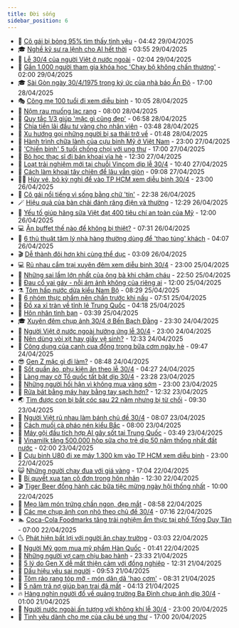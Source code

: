 ```yaml
---
title: Đời sống
sidebar_position: 6
---
```


<!-- vnexpress-doi-song:START -->
- 🚀 [Cô gái bị bỏng 95% tìm thấy tình yêu](https://vnexpress.net/co-gai-bi-bong-95-tim-thay-tinh-yeu-4879861.html) - 04:42 29/04/2025
- 🎓 [Nghề kỹ sư ra lệnh cho AI hết thời](https://vnexpress.net/nghe-ky-su-ra-lenh-cho-ai-het-thoi-4879848.html) - 03:55 29/04/2025
- 🚦 [Lễ 30/4 của người Việt ở nước ngoài](https://vnexpress.net/le-30-4-cua-nguoi-viet-o-nuoc-ngoai-4879522.html) - 02:04 29/04/2025
- 🦣 [Gần 1.000 người tham gia khóa học &#39;Chạy bộ không chấn thương&#39;](https://vnexpress.net/gan-1-000-nguoi-tham-gia-khoa-hoc-chay-bo-khong-chan-thuong-4879734.html) - 02:00 29/04/2025
- 🎓 [Sài Gòn ngày 30/4/1975 trong ký ức của nhà báo Ấn Độ](https://vnexpress.net/sai-gon-ngay-30-4-1975-trong-ky-uc-cua-nha-bao-an-do-4878818.html) - 17:00 28/04/2025
- 🎭 [Cõng mẹ 100 tuổi đi xem diễu binh](https://vnexpress.net/cong-me-100-tuoi-di-xem-dieu-binh-4879694.html) - 10:05 28/04/2025
- 🦅 [Nộm rau muống lạc rang](https://vnexpress.net/nom-rau-muong-lac-rang-4879291.html) - 08:00 28/04/2025
- 🎃 [Quy tắc 1/3 giúp &#39;mặc gì cũng đẹp&#39;](https://vnexpress.net/quy-tac-1-3-giup-mac-gi-cung-dep-4879289.html) - 06:58 28/04/2025
- 💪 [Chia tiền lãi đầu tư vàng cho nhân viên](https://vnexpress.net/chia-tien-lai-dau-tu-vang-cho-nhan-vien-4879304.html) - 03:48 28/04/2025
- 🐻 [Xu hướng gọi những người bị sa thải trở về](https://vnexpress.net/xu-huong-goi-nhung-nguoi-bi-sa-thai-tro-ve-4879348.html) - 01:48 28/04/2025
- 🧠 [Hành trình chữa lành của cựu binh Mỹ ở Việt Nam](https://vnexpress.net/hanh-trinh-chua-lanh-cua-cuu-binh-my-o-viet-nam-4877676.html) - 23:00 27/04/2025
- 🐘 [&#39;Chiến binh&#39; 5 tuổi chống chọi với ung thư](https://vnexpress.net/chien-binh-5-tuoi-chong-choi-voi-ung-thu-4871658.html) - 17:00 27/04/2025
- 👹 [Bỏ học thạc sĩ đi bán khoai vỉa hè](https://vnexpress.net/bo-hoc-thac-si-di-ban-khoai-via-he-4879274.html) - 12:30 27/04/2025
- 💂 [Loạt trải nghiệm mới tại chuỗi Vincom dịp lễ 30/4](https://vnexpress.net/loat-trai-nghiem-moi-tai-chuoi-vincom-dip-le-30-4-4879297.html) - 10:40 27/04/2025
- 🦍 [Cách làm khoai tây chiên để lâu vẫn giòn](https://vnexpress.net/cach-lam-khoai-tay-chien-de-lau-van-gion-4879277.html) - 09:08 27/04/2025
- 🧑‍🏫 [Hủy vé, bỏ kỳ nghỉ để vào TP HCM xem diễu binh 30/4](https://vnexpress.net/huy-ve-bo-ky-nghi-de-vao-tp-hcm-xem-dieu-binh-30-4-4877837.html) - 23:00 26/04/2025
- 🧰 [Cô gái nổi tiếng vì sống bằng chữ &#39;tín&#39;](https://vnexpress.net/co-gai-noi-tieng-vi-song-bang-chu-tin-4877803.html) - 22:38 26/04/2025
- 🪄 [Hiệu quả của bàn chải đánh răng điện và thường](https://vnexpress.net/hieu-qua-cua-ban-chai-danh-rang-dien-va-thuong-4878525.html) - 12:29 26/04/2025
- 🐲 [Yếu tố giúp hãng sữa Việt đạt 400 tiêu chí an toàn của Mỹ](https://vnexpress.net/yeu-to-giup-hang-sua-viet-dat-400-tieu-chi-an-toan-cua-my-4878188.html) - 12:00 26/04/2025
- 💻 [Ăn buffet thế nào để không bị thiệt?](https://vnexpress.net/an-buffet-the-nao-de-khong-bi-thiet-4878358.html) - 07:31 26/04/2025
- 🐘 [6 thủ thuật tâm lý nhà hàng thường dùng để &#39;thao túng&#39; khách](https://vnexpress.net/6-thu-thuat-tam-ly-nha-hang-thuong-dung-de-thao-tung-khach-4878894.html) - 04:07 26/04/2025
- 🎬 [Dễ thành đôi hơn khi cùng thể dục](https://vnexpress.net/de-thanh-doi-hon-khi-cung-the-duc-4878902.html) - 03:09 26/04/2025
- 💻 [Rủ nhau cắm trại xuyên đêm xem diễu binh 30/4](https://vnexpress.net/ru-nhau-cam-trai-xuyen-dem-xem-dieu-binh-30-4-4878343.html) - 23:00 25/04/2025
- 🧰 [Những sai lầm lớn nhất của ông bà khi chăm cháu](https://vnexpress.net/nhung-sai-lam-lon-nhat-cua-ong-ba-khi-cham-chau-4878498.html) - 22:50 25/04/2025
- 🫣 [Đau cổ vai gáy - nỗi ám ảnh không của riêng ai](https://vnexpress.net/dau-co-vai-gay-noi-am-anh-khong-cua-rieng-ai-4873622.html) - 12:00 25/04/2025
- ⚗️ [Tôm hấp nước dừa kiểu Nam Bộ](https://vnexpress.net/tom-hap-nuoc-dua-kieu-nam-bo-4878272.html) - 08:29 25/04/2025
- 🌊 [6 nhóm thực phẩm nên chần trước khi nấu](https://vnexpress.net/6-nhom-thuc-pham-nen-chan-truoc-khi-nau-4878534.html) - 07:51 25/04/2025
- 💃 [Đồ xa xỉ tràn về tỉnh lẻ Trung Quốc](https://vnexpress.net/do-xa-xi-tran-ve-tinh-le-trung-quoc-4878377.html) - 04:18 25/04/2025
- 🦆 [Hôn nhân tình bạn](https://vnexpress.net/hon-nhan-tinh-ban-4878347.html) - 03:39 25/04/2025
- 🎓 [Xuyên đêm chụp ảnh 30/4 ở Bến Bạch Đằng](https://vnexpress.net/xuyen-dem-chup-anh-30-4-o-ben-bach-dang-4877167.html) - 23:30 24/04/2025
- 💪 [Người Việt ở nước ngoài hưởng ứng lễ 30/4](https://vnexpress.net/nguoi-viet-o-nuoc-ngoai-huong-ung-le-30-4-4877870.html) - 23:00 24/04/2025
- 🤔 [Nên dùng vòi xịt hay giấy vệ sinh?](https://vnexpress.net/nen-dung-voi-xit-hay-giay-ve-sinh-4878173.html) - 12:33 24/04/2025
- 🧰 [Công dụng của canh cua đồng trong bữa cơm ngày hè](https://vnexpress.net/cong-dung-cua-canh-cua-dong-trong-bua-com-ngay-he-4878264.html) - 09:47 24/04/2025
- 😎 [Gen Z mặc gì đi làm?](https://vnexpress.net/gen-z-mac-gi-di-lam-4878117.html) - 08:48 24/04/2025
- 🌮 [Sốt quần áo, phụ kiện ăn theo lễ 30/4](https://vnexpress.net/sot-quan-ao-phu-kien-an-theo-le-30-4-4877313.html) - 04:27 24/04/2025
- 🧠 [Làng may cờ Tổ quốc tất bật dịp 30/4](https://vnexpress.net/lang-may-co-to-quoc-tat-bat-dip-30-4-4877380.html) - 23:28 23/04/2025
- 🎡 [Những người hối hận vì không mua vàng sớm](https://vnexpress.net/nhung-nguoi-hoi-han-vi-khong-mua-vang-som-4877311.html) - 23:00 23/04/2025
- 🎡 [Rửa bát bằng máy hay bằng tay sạch hơn?](https://vnexpress.net/rua-bat-bang-may-hay-bang-tay-sach-hon-4877819.html) - 12:32 23/04/2025
- 🌏 [Tìm được con bị bắt cóc sau 22 năm nhưng bị từ chối](https://vnexpress.net/tim-duoc-con-bi-bat-coc-sau-22-nam-nhung-bi-tu-choi-4876881.html) - 09:30 23/04/2025
- 🐻 [Người Việt rủ nhau làm bánh chủ đề 30/4](https://vnexpress.net/nguoi-viet-ru-nhau-lam-banh-chu-de-30-4-4877283.html) - 08:07 23/04/2025
- 💂 [Cách muối cà pháo nén kiểu Bắc](https://vnexpress.net/cach-muoi-ca-phao-nen-kieu-bac-4877317.html) - 08:00 23/04/2025
- 🥸 [Máy gội đầu tích hợp AI gây sốt tại Trung Quốc](https://vnexpress.net/may-goi-dau-tich-hop-ai-gay-sot-tai-trung-quoc-4877604.html) - 03:49 23/04/2025
- 🌋 [Vinamilk tặng 500.000 hộp sữa cho trẻ dịp 50 năm thống nhất đất nước](https://vnexpress.net/vinamilk-tang-500-000-hop-sua-cho-tre-dip-50-nam-thong-nhat-dat-nuoc-4877503.html) - 02:00 23/04/2025
- 🦩 [Cựu binh U80 đi xe máy 1.300 km vào TP HCM xem diễu binh](https://vnexpress.net/cuu-binh-u80-di-xe-may-1-300-km-vao-tp-hcm-xem-dieu-binh-4877423.html) - 23:00 22/04/2025
- 😺 [Những người chạy đua với giá vàng](https://vnexpress.net/nhung-nguoi-chay-dua-voi-gia-vang-4877269.html) - 17:04 22/04/2025
- 🐻 [Bí quyết xua tan cô đơn trong hôn nhân](https://vnexpress.net/bi-quyet-xua-tan-co-don-trong-hon-nhan-4876159.html) - 12:30 22/04/2025
- 🎬 [Tiger Beer đồng hành các bữa tiệc mừng ngày hội thống nhất](https://vnexpress.net/tiger-beer-dong-hanh-cac-bua-tiec-mung-ngay-hoi-thong-nhat-4877292.html) - 10:00 22/04/2025
- 🎊 [Mẹo làm món trứng chần ngon, đẹp mắt](https://vnexpress.net/meo-lam-mon-trung-chan-ngon-dep-mat-4877295.html) - 08:58 22/04/2025
- 💄 [Các mẹ chụp ảnh con nhỏ theo chủ đề 30/4](https://vnexpress.net/cac-me-chup-anh-con-nho-theo-chu-de-30-4-4876871.html) - 07:16 22/04/2025
- 🏊 [Coca-Cola Foodmarks tăng trải nghiệm ẩm thực tại phố Tống Duy Tân](https://vnexpress.net/coca-cola-foodmarks-tang-trai-nghiem-am-thuc-tai-pho-tong-duy-tan-4877175.html) - 07:00 22/04/2025
- 🌜 [Phát hiện bất lợi với người ăn chay trường](https://vnexpress.net/phat-hien-bat-loi-voi-nguoi-an-chay-truong-4876969.html) - 03:03 22/04/2025
- 🤡 [Người Mỹ gom mua mỹ phẩm Hàn Quốc](https://vnexpress.net/nguoi-my-gom-mua-my-pham-han-quoc-4876964.html) - 01:41 22/04/2025
- 🥰 [Những người vợ cam chịu bạo hành](https://vnexpress.net/nhung-nguoi-vo-cam-chiu-bao-hanh-4875559.html) - 23:33 21/04/2025
- 🦍 [5 lý do Gen X dễ mất thiện cảm với đồng nghiệp](https://vnexpress.net/5-ly-do-gen-x-de-mat-thien-cam-voi-dong-nghiep-4876915.html) - 12:31 21/04/2025
- 🫣 [Dấu hiệu yêu sai người](https://vnexpress.net/dau-hieu-yeu-sai-nguoi-4876091.html) - 09:53 21/04/2025
- 🚦 [Tôm rảo rang tóp mỡ - món dân dã &#39;hao cơm&#39;](https://vnexpress.net/tom-rao-rang-top-mo-mon-dan-da-hao-com-4876340.html) - 08:31 21/04/2025
- 🐘 [5 năm trả nợ giúp bạn trai đã mất](https://vnexpress.net/5-nam-tra-no-giup-ban-trai-da-mat-4876649.html) - 04:13 21/04/2025
- 🔥 [Hàng nghìn người đổ về quảng trường Ba Đình chụp ảnh dịp 30/4](https://vnexpress.net/hang-nghin-nguoi-do-ve-quang-truong-ba-dinh-chup-anh-dip-30-4-4876515.html) - 01:00 21/04/2025
- 🎃 [Người nước ngoài ấn tượng với không khí lễ 30/4](https://vnexpress.net/nguoi-nuoc-ngoai-an-tuong-voi-khong-khi-le-30-4-4875146.html) - 23:00 20/04/2025
- 🥳 [Tình yêu dành cho mẹ của cậu bé ung thư](https://vnexpress.net/tinh-yeu-danh-cho-me-cua-cau-be-ung-thu-4876149.html) - 17:00 20/04/2025<!-- vnexpress-doi-song:END -->
